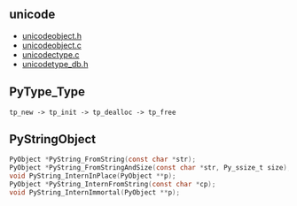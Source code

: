 ## unicode

- [unicodeobject.h](https://github.com/gaoxinge/cpython/blob/2.7/Include/unicodeobject.h)
- [unicodeobject.c](https://github.com/gaoxinge/cpython/blob/2.7/Objects/unicodeobject.c)
- [unicodectype.c](https://github.com/gaoxinge/cpython/blob/2.7/Objects/unicodectype.c)
- [unicodetype_db.h](https://github.com/gaoxinge/cpython/blob/2.7/Objects/unicodetype_db.h)

## PyType_Type

```
tp_new -> tp_init -> tp_dealloc -> tp_free
```

## PyStringObject

```c
PyObject *PyString_FromString(const char *str);
PyObject *PyString_FromStringAndSize(const char *str, Py_ssize_t size);
void PyString_InternInPlace(PyObject **p);
PyObject *PyString_InternFromString(const char *cp);
void PyString_InternImmortal(PyObject **p);
```